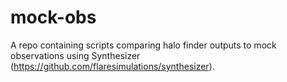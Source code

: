 # mock-obs
A repo containing scripts comparing halo finder outputs to mock observations using Synthesizer (https://github.com/flaresimulations/synthesizer).
